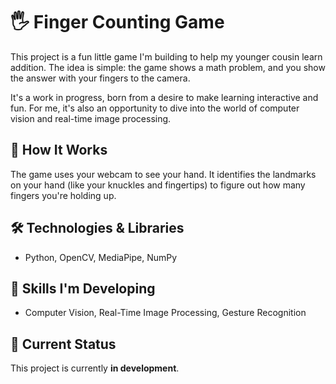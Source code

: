 # 🖐️ Finger Counting Game

This project is a fun little game I'm building to help my younger cousin learn addition. The idea is simple: the game shows a math problem, and you show the answer with your fingers to the camera.

It's a work in progress, born from a desire to make learning interactive and fun. For me, it's also an opportunity to dive into the world of computer vision and real-time image processing.

## 🚀 How It Works

The game uses your webcam to see your hand. It identifies the landmarks on your hand (like your knuckles and fingertips) to figure out how many fingers you're holding up.


## 🛠️ Technologies & Libraries

* Python, OpenCV, MediaPipe, NumPy


## 🧠 Skills I'm Developing

* Computer Vision, Real-Time Image Processing, Gesture Recognition

## 🚧 Current Status

This project is currently **in development**. 
